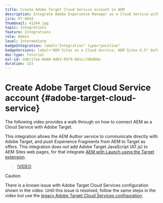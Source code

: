 ```yaml
---
title: Create Adobe Target Cloud Service account in AEM
description: Integrate Adobe Experience Manager as a Cloud Service with Adobe Target using Cloud Service and Adobe IMS authentication.
jira: KT-6044
thumbnail: 41244.jpg
topic: Integrations
feature: Integrations
role: Admin
level: Intermediate
badgeIntegration: label="Integration" type="positive"
badgeVersions: label="AEM Sites as a Cloud Service, AEM Sites 6.5" before-title="false"
doc-type: Tutorial
exl-id: dd6c17ae-8e08-4db3-95f9-081cc7dbd86e
duration: 323
---
```

# Create Adobe Target Cloud Service account {#adobe-target-cloud-service}

The following video provides a walk through on how to connect AEM as a Cloud Service with Adobe Target. 

This integration allows the AEM Author service to communicate directly with Adobe Target, and push Experience Fragments from AEM to Target as offers.  This integration does *not* add Adobe Target JavaScript (AT.js) to AEM Sites web pages, for that integrate [AEM with Launch using the Target extension](../experience-platform/data-collection/tags/connect-aem-tag-property-using-ims.md).

>[!VIDEO](https://video.tv.adobe.com/v/41244?quality=12&learn=on)

>[!CAUTION]
>
>There is a known issue with Adobe Target Cloud Services configuration shown in the video. Until this issue is resolved, follow the same steps in the video but use the [legacy Adobe Target Cloud Services configuration](https://experienceleague.adobe.com/docs/experience-manager-learn/aem-target-tutorial/aem-target-implementation/using-aem-cloud-services.html).
